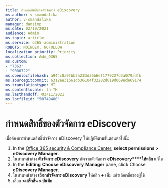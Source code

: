 ```yaml
---
title: กําหนดสิทธิ์ของตัวจัดการ eDiscovery
ms.author: v-smandalika
author: v-smandalika
manager: dansimp
ms.date: 02/19/2021
audience: Admin
ms.topic: article
ms.service: o365-administration
ROBOTS: NOINDEX, NOFOLLOW
localization_priority: Priority
ms.collection: Adm_O365
ms.custom:
- "7363"
- "9000722"
ms.openlocfilehash: a944c8a9fbb2a233d36b6ef1779227d3a079adfb
ms.sourcegitcommit: 6312ee31561db36104f32282d019d069ede69174
ms.translationtype: MT
ms.contentlocale: th-TH
ms.lasthandoff: 03/11/2021
ms.locfileid: "50749480"
---
```

# <a name="assign-ediscovery-manager-permissions"></a>กําหนดสิทธิ์ของตัวจัดการ eDiscovery

เมื่อต้องการกําหนดสิทธิ์ตัวจัดการ eDiscovery ให้ปฏิบัติตามขั้นตอนต่อไปนี้:

1. In the [Office 365 security & Compliance Center,](https://sip.protection.office.com/) **select permissions > eDiscovery Manager**.
2. ในบานหน้าต่าง **ตัวจัดการ eDiscovery** ถัดจากตัวจัดการ **eDiscovery****ให้คลิก** แก้ไข
3. In the **Editing Choose eDiscovery Manager** pane, click Choose **eDiscovery Manager**.
4. ในบานหน้าต่าง **เลือกตัวจัดการ eDiscovery** ให้คลิก **+** เพิ่ม แล้วเลือกชื่อของผู้ใช้
5. เลือก **>เสร็จสิ้น >บันทึก**
